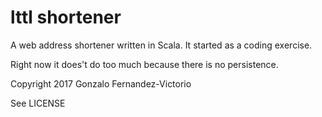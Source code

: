 # lttl shortener

A web address shortener written in Scala. It started as a coding exercise. 

Right now it does't do too much because there is no persistence.


Copyright 2017 Gonzalo Fernandez-Victorio

See LICENSE
